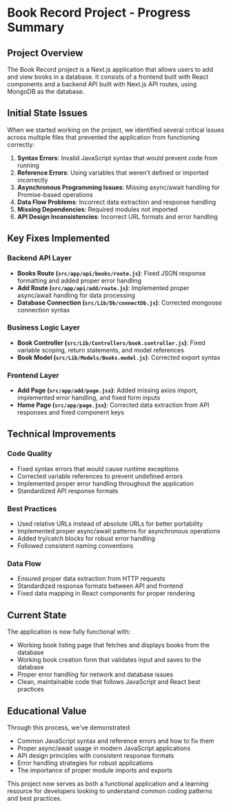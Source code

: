 # Book Record Project - Progress Summary

## Project Overview
The Book Record project is a Next.js application that allows users to add and view books in a database. It consists of a frontend built with React components and a backend API built with Next.js API routes, using MongoDB as the database.

## Initial State Issues
When we started working on the project, we identified several critical issues across multiple files that prevented the application from functioning correctly:

1. **Syntax Errors**: Invalid JavaScript syntax that would prevent code from running
2. **Reference Errors**: Using variables that weren't defined or imported incorrectly
3. **Asynchronous Programming Issues**: Missing async/await handling for Promise-based operations
4. **Data Flow Problems**: Incorrect data extraction and response handling
5. **Missing Dependencies**: Required modules not imported
6. **API Design Inconsistencies**: Incorrect URL formats and error handling

## Key Fixes Implemented

### Backend API Layer
- **Books Route (`src/app/api/books/route.js`)**: Fixed JSON response formatting and added proper error handling
- **Add Route (`src/app/api/add/route.js`)**: Implemented proper async/await handling for data processing
- **Database Connection (`src/Lib/Db/connectDb.js`)**: Corrected mongoose connection syntax

### Business Logic Layer
- **Book Controller (`src/Lib/Controllers/book.controller.js`)**: Fixed variable scoping, return statements, and model references
- **Book Model (`src/Lib/Models/Books.model.js`)**: Corrected export syntax

### Frontend Layer
- **Add Page (`src/app/add/page.jsx`)**: Added missing axios import, implemented error handling, and fixed form inputs
- **Home Page (`src/app/page.jsx`)**: Corrected data extraction from API responses and fixed component keys

## Technical Improvements

### Code Quality
- Fixed syntax errors that would cause runtime exceptions
- Corrected variable references to prevent undefined errors
- Implemented proper error handling throughout the application
- Standardized API response formats

### Best Practices
- Used relative URLs instead of absolute URLs for better portability
- Implemented proper async/await patterns for asynchronous operations
- Added try/catch blocks for robust error handling
- Followed consistent naming conventions

### Data Flow
- Ensured proper data extraction from HTTP requests
- Standardized response formats between API and frontend
- Fixed data mapping in React components for proper rendering

## Current State
The application is now fully functional with:
- Working book listing page that fetches and displays books from the database
- Working book creation form that validates input and saves to the database
- Proper error handling for network and database issues
- Clean, maintainable code that follows JavaScript and React best practices

## Educational Value
Through this process, we've demonstrated:
- Common JavaScript syntax and reference errors and how to fix them
- Proper async/await usage in modern JavaScript applications
- API design principles with consistent response formats
- Error handling strategies for robust applications
- The importance of proper module imports and exports

This project now serves as both a functional application and a learning resource for developers looking to understand common coding patterns and best practices.